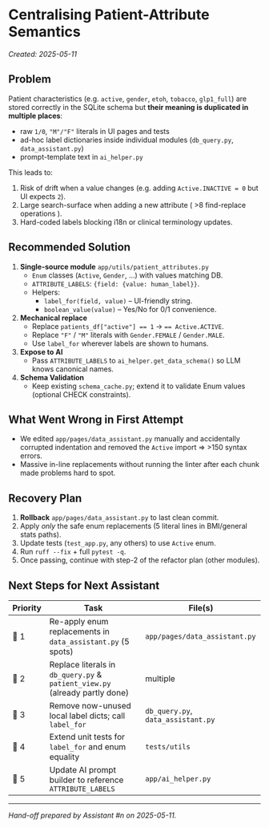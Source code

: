 # Centralising Patient-Attribute Semantics

*Created: 2025-05-11*

## Problem

Patient characteristics (e.g. `active`, `gender`, `etoh`, `tobacco`, `glp1_full`) are stored correctly in the
SQLite schema but **their meaning is duplicated in multiple places**:

* raw `1/0`, `"M"/"F"` literals in UI pages and tests
* ad-hoc label dictionaries inside individual modules (`db_query.py`, `data_assistant.py`)
* prompt-template text in `ai_helper.py`

This leads to:

1. Risk of drift when a value changes (e.g. adding `Active.INACTIVE = 0` but UI expects `2`).
2. Large search-surface when adding a new attribute ( >8 find-replace operations ).
3. Hard-coded labels blocking i18n or clinical terminology updates.

## Recommended Solution

1. **Single-source module** `app/utils/patient_attributes.py`
   * `Enum` classes (`Active`, `Gender`, …) with values matching DB.
   * `ATTRIBUTE_LABELS`: `{field: {value: human_label}}`.
   * Helpers:
     * `label_for(field, value)` – UI-friendly string.
     * `boolean_value(value)` – Yes/No for 0/1 convenience.
2. **Mechanical replace**
   * Replace `patients_df["active"] == 1` → `== Active.ACTIVE`.
   * Replace `"F"` / `"M"` literals with `Gender.FEMALE` / `Gender.MALE`.
   * Use `label_for` wherever labels are shown to humans.
3. **Expose to AI**
   * Pass `ATTRIBUTE_LABELS` to `ai_helper.get_data_schema()` so LLM knows canonical names.
4. **Schema Validation**
   * Keep existing `schema_cache.py`; extend it to validate Enum values (optional CHECK constraints).

## What Went Wrong in First Attempt

* We edited `app/pages/data_assistant.py` manually and accidentally corrupted
  indentation and removed the `Active` import ⇒ >150 syntax errors.
* Massive in-line replacements without running the linter after each chunk made
  problems hard to spot.

## Recovery Plan

1. **Rollback** `app/pages/data_assistant.py` to last clean commit.
2. Apply *only* the safe enum replacements (5 literal lines in BMI/general stats paths).
3. Update tests (`test_app.py`, any others) to use `Active` enum.
4. Run `ruff --fix` + full `pytest -q`.
5. Once passing, continue with step-2 of the refactor plan (other modules).

## Next Steps for Next Assistant

| Priority | Task | File(s) |
|----------|------|---------|
| 🔶 1 | Re-apply enum replacements in `data_assistant.py` (5 spots) | `app/pages/data_assistant.py` |
| 🔶 2 | Replace literals in `db_query.py` & `patient_view.py` (already partly done) | multiple |
| 🔷 3 | Remove now-unused local label dicts; call `label_for` | `db_query.py`, `data_assistant.py` |
| 🔷 4 | Extend unit tests for `label_for` and enum equality | `tests/utils` |
| 🔷 5 | Update AI prompt builder to reference `ATTRIBUTE_LABELS` | `app/ai_helper.py` |

---
*Hand-off prepared by Assistant #n on 2025-05-11.* 